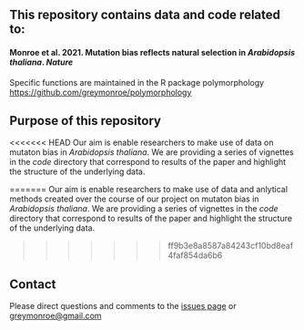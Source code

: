 ## This repository contains data and code related to:

#### Monroe et al. 2021. **Mutation bias reflects natural selection in *Arabidopsis thaliana***. *Nature*

Specific functions are maintained in the R package polymorphology https://github.com/greymonroe/polymorphology

## Purpose of this repository
<<<<<<< HEAD
Our aim is enable researchers to make use of data on mutaton bias in *Arabidopsis thaliana*. We are providing a series of vignettes in the *code* directory that correspond to results of the paper and highlight the structure of the underlying data.


=======
Our aim is enable researchers to make use of data and anlytical methods created over the course of our project on mutaton bias in *Arabidopsis thaliana*. We are providing a series of vignettes in the *code* directory that correspond to results of the paper and highlight the structure of the underlying data.
>>>>>>> ff9b3e8a8587a84243cf10bd8eaf4faf854da6b6

## Contact
Please direct questions and comments to the [issues page](https://github.com/greymonroe/mutation_bias_analysis/issues) or greymonroe@gmail.com

